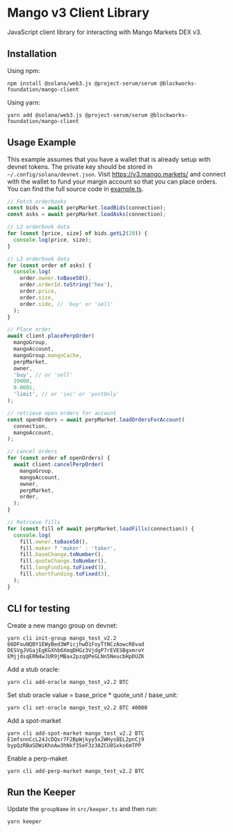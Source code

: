 # Mango v3 Client Library

JavaScript client library for interacting with Mango Markets DEX v3.

## Installation

Using npm:

```
npm install @solana/web3.js @project-serum/serum @blockworks-foundation/mango-client
```

Using yarn:

```
yarn add @solana/web3.js @project-serum/serum @blockworks-foundation/mango-client
```

## Usage Example

This example assumes that you have a wallet that is already setup with devnet tokens. The private key should be stored in `~/.config/solana/devnet.json`. Visit https://v3.mango.markets/ and connect with the wallet to fund your margin account so that you can place orders. You can find the full source code in [example.ts](./src/example.ts).

```js
// Fetch orderbooks
const bids = await perpMarket.loadBids(connection);
const asks = await perpMarket.loadAsks(connection);

// L2 orderbook data
for (const [price, size] of bids.getL2(20)) {
  console.log(price, size);
}

// L3 orderbook data
for (const order of asks) {
  console.log(
    order.owner.toBase58(),
    order.orderId.toString('hex'),
    order.price,
    order.size,
    order.side, // 'buy' or 'sell'
  );
}

// Place order
await client.placePerpOrder(
  mangoGroup,
  mangoAccount,
  mangoGroup.mangoCache,
  perpMarket,
  owner,
  'buy', // or 'sell'
  39000,
  0.0001,
  'limit', // or 'ioc' or 'postOnly'
);

// retrieve open orders for account
const openOrders = await perpMarket.loadOrdersForAccount(
  connection,
  mangoAccount,
);

// cancel orders
for (const order of openOrders) {
  await client.cancelPerpOrder(
    mangoGroup,
    mangoAccount,
    owner,
    perpMarket,
    order,
  );
}

// Retrieve fills
for (const fill of await perpMarket.loadFills(connection)) {
  console.log(
    fill.owner.toBase58(),
    fill.maker ? 'maker' : 'taker',
    fill.baseChange.toNumber(),
    fill.quoteChange.toNumber(),
    fill.longFunding.toFixed(3),
    fill.shortFunding.toFixed(3),
  );
}
```

## CLI for testing

Create a new mango group on devnet:

```
yarn cli init-group mango_test_v2.2 66DFouNQBY1EWyBed3WPicjhwD1FoyTtNCzAowcR8vad DESVgJVGajEgKGXhb6XmqDHGz3VjdgP7rEVESBgxmroY EMjjdsqERN4wJUR9jMBax2pzqQPeGLNn5NeucbHpDUZK
```

Add a stub oracle:

```
yarn cli add-oracle mango_test_v2.2 BTC
```

Set stub oracle value = base_price \* quote_unit / base_unit:

```
yarn cli set-oracle mango_test_v2.2 BTC 40000
```

Add a spot-market

```
yarn cli add-spot-market mango_test_v2.2 BTC E1mfsnnCcL24JcDQxr7F2BpWjkyy5x2WHys8EL2pnCj9 bypQzRBaSDWiKhoAw3hNkf35eF3z3AZCU8Sxks6mTPP
```

Enable a perp-maket

```
yarn cli add-perp-market mango_test_v2.2 BTC
```

## Run the Keeper
Update the `groupName` in `src/keeper.ts` and then run:

```
yarn keeper
```
